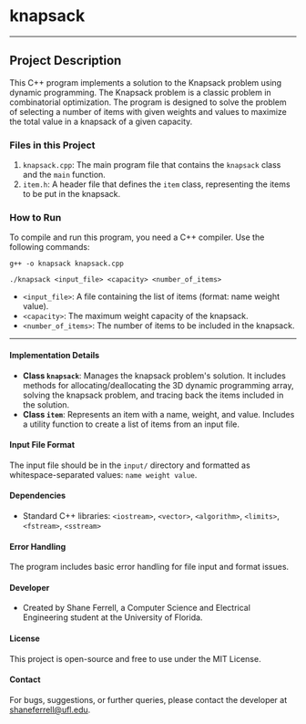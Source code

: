 # knapsack

---

## Project Description
This C++ program implements a solution to the Knapsack problem using dynamic programming. The Knapsack problem is a classic problem in combinatorial optimization. The program is designed to solve the problem of selecting a number of items with given weights and values to maximize the total value in a knapsack of a given capacity.

### Files in this Project
1. `knapsack.cpp`: The main program file that contains the `knapsack` class and the `main` function.
2. `item.h`: A header file that defines the `item` class, representing the items to be put in the knapsack.

### How to Run
To compile and run this program, you need a C++ compiler. Use the following commands:

``g++ -o knapsack knapsack.cpp``

``./knapsack <input_file> <capacity> <number_of_items>``

- `<input_file>`: A file containing the list of items (format: name weight value).
- `<capacity>`: The maximum weight capacity of the knapsack.
- `<number_of_items>`: The number of items to be included in the knapsack.

---

#### Implementation Details
- **Class `knapsack`**: Manages the knapsack problem's solution. It includes methods for allocating/deallocating the 3D dynamic programming array, solving the knapsack problem, and tracing back the items included in the solution.
- **Class `item`**: Represents an item with a name, weight, and value. Includes a utility function to create a list of items from an input file.

#### Input File Format
The input file should be in the `input/` directory and formatted as whitespace-separated values: `name weight value`.

#### Dependencies
- Standard C++ libraries: `<iostream>`, `<vector>`, `<algorithm>`, `<limits>`, `<fstream>`, `<sstream>`

#### Error Handling
The program includes basic error handling for file input and format issues.

#### Developer
- Created by Shane Ferrell, a Computer Science and Electrical Engineering student at the University of Florida.

#### License
This project is open-source and free to use under the MIT License.

#### Contact
For bugs, suggestions, or further queries, please contact the developer at shaneferrell@ufl.edu.
